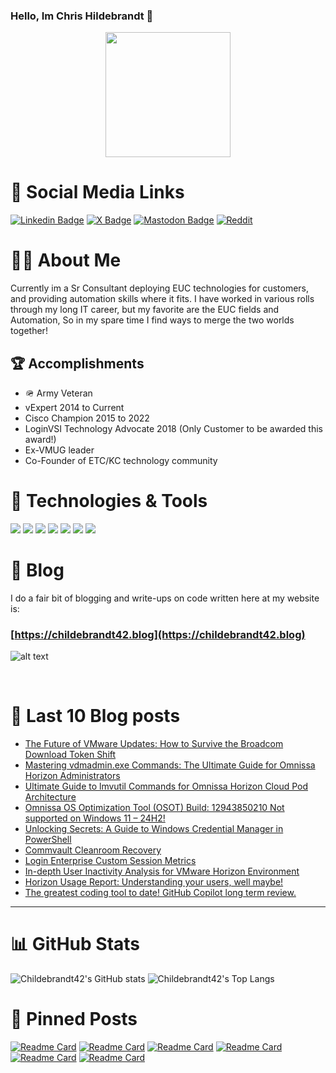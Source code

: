 ### Hello, Im Chris Hildebrandt :tumbler_glass:

<div id="header" align="center">
  <img src="https://media.giphy.com/media/ZqOGQO6ZMSqUYDHj0T/giphy.gif" width="200"/>
</div>

# :link: Social Media Links
[![Linkedin Badge](https://img.shields.io/badge/childebrandt42-linkedin-%230077B5?style=flat&logo=Linkedin&logoColor=white&link=https://www.linkedin.com/in/childebrandt42)](https://www.linkedin.com/in/childebrandt42)
[![X Badge](https://img.shields.io/badge/@childebrandt42-X-%23000000?style=flat&labelColor=1ca0f1&logo=X&logoColor=white&link=https://twitter.com/childebrandt42)](https://twitter.com/childebrandt42)
[![Mastodon Badge](https://img.shields.io/badge/@childebrandt42-MASTODON-%232B90D9?style=flat&logo=mastodon&logoColor=white&link=https://vmst.io/@childebrandt42)](https://vmst.io/@childebrandt42)
[![Reddit](https://img.shields.io/badge/childebrandt42-Reddit-FF4500?style=flat&logo=reddit&logoColor=white&link=https://www.reddit.com/user/childebrandt42)](https://www.reddit.com/user/childebrandt42)


# :technologist: About Me 
Currently im a Sr Consultant deploying EUC technologies for customers, and providing automation skills where it fits. I have worked in various rolls through my long IT career, but my favorite are the EUC fields and Automation, So in my spare time I find ways to merge the two worlds together! 

## :trophy: Accomplishments
* :military_helmet: Army Veteran
* vExpert 2014 to Current
* Cisco Champion 2015 to 2022
* LoginVSI Technology Advocate 2018 (Only Customer to be awarded this award!)
* Ex-VMUG leader
* Co-Founder of ETC/KC technology community

# :hammer: Technologies & Tools
![](https://img.shields.io/badge/OS-Windows-informational?style=flat&logo=Windows&logoColor=white&color=blue)
![](https://img.shields.io/badge/OS-Linux-informational?style=flat&logo=linux&logoColor=white&color=blue)
![](https://img.shields.io/badge/Editor-Vscode-informational?style=flat&logo=visualstudiocode&logoColor=white&color=blue)
![](https://img.shields.io/badge/Code-Powershell-informational?style=flat&logo=powershell&logoColor=white&color=blue)
![](https://img.shields.io/badge/Code-SQL-informational?style=flat&logo=microsoftsqlserver&logoColor=white&color=blue)
![](https://img.shields.io/badge/Cloud-Azure-informational?style=flat&logo=microsoftazure&logoColor=white&color=blue)
![](https://img.shields.io/badge/Technologies-VMware-informational?style=flat&logo=vmware&logoColor=white&color=blue)

# :notebook: Blog
I do a fair bit of blogging and write-ups on code written here at my website is:

### [https://childebrandt42.blog](https://childebrandt42.blog)

![alt text](https://childebrandt42.files.wordpress.com/2023/11/childebrandt42-logo-white-2.png?w=300) 

<br>

# :rotating_light: Last 10 Blog posts
<!-- BLOG-POST-LIST:START -->
- [The Future of VMware Updates: How to Survive the Broadcom Download Token Shift](https://childebrandt42.blog/2025/07/22/the-future-of-vmware-updates-how-to-survive-the-broadcom-download-token-shift/)
- [Mastering vdmadmin.exe Commands: The Ultimate Guide for Omnissa Horizon Administrators](https://childebrandt42.blog/2025/07/14/mastering-vdmadmin-exe-commands-the-ultimate-guide-for-omnissa-horizon-administrators/)
- [Ultimate Guide to lmvutil Commands for Omnissa Horizon Cloud Pod Architecture](https://childebrandt42.blog/2025/07/07/ultimate-guide-to-lmvutil-commands-for-omnissa-horizon-cloud-pod-architecture/)
- [Omnissa OS Optimization Tool &lpar;OSOT&rpar; Build: 12943850210 Not supported on Windows 11 – 24H2!](https://childebrandt42.blog/2025/02/26/omnissa-os-optimization-tool-osot-build-12943850210-not-supported-on-windows-11-24h2/)
- [Unlocking Secrets: A Guide to Windows Credential Manager in PowerShell](https://childebrandt42.blog/2024/04/23/unlocking-secrets-a-guide-to-windows-credential-manager-in-powershell/)
- [Commvault Cleanroom Recovery](https://childebrandt42.blog/2024/04/22/commvault-cleanroom-recovery/)
- [Login Enterprise Custom Session Metrics](https://childebrandt42.blog/2024/04/09/login-enterprise-custom-session-metrics/)
- [In-depth User Inactivity Analysis for VMware Horizon Environment](https://childebrandt42.blog/2024/03/26/in-depth-user-inactivity-analysis-for-vmware-horizon-environment/)
- [Horizon Usage Report: Understanding your users, well maybe!](https://childebrandt42.blog/2024/03/12/horizon-usage-report-understanding-your-users-well-maybe/)
- [The greatest coding tool to date! GitHub Copilot long term review.](https://childebrandt42.blog/2024/02/27/the-greatest-coding-tool-to-date-github-copilot-long-time-review/)
<!-- BLOG-POST-LIST:END -->

---
# :bar_chart: GitHub Stats

![Childebrandt42's GitHub stats](https://github-readme-stats.vercel.app/api?username=childebrandt42&show_icons=true&theme=algolia&hide_rank=true)
![Childebrandt42's Top Langs](https://github-readme-stats.vercel.app/api/top-langs/?username=childebrandt42&hide_progress=false&theme=algolia)

# :pushpin: Pinned Posts
[![Readme Card](https://github-readme-stats.vercel.app/api/pin/?username=childebrandt42&repo=AsBuiltReport.VMware.Horizon)](https://github.com/childebrandt42/AsBuiltReport.VMware.Horizon)
[![Readme Card](https://github-readme-stats.vercel.app/api/pin/?username=childebrandt42&repo=AsBuiltReport.VMware.AppVolumes)](https://github.com/childebrandt42/AsBuiltReport.VMware.AppVolumes)
[![Readme Card](https://github-readme-stats.vercel.app/api/pin/?username=childebrandt42&repo=AsBuiltReport.VMware.UAG)](https://github.com/childebrandt42/AsBuiltReport.VMware.UAG)
[![Readme Card](https://github-readme-stats.vercel.app/api/pin/?username=childebrandt42&repo=AsBuiltReport.VMware.HorizonCloud)](https://github.com/childebrandt42/AsBuiltReport.VMware.HorizonCloud)
[![Readme Card](https://github-readme-stats.vercel.app/api/pin/?username=childebrandt42&repo=AsBuiltReport.VMware.WorkspaceOneAccess)](https://github.com/childebrandt42/AsBuiltReport.VMware.WorkspaceOneAccess)
[![Readme Card](https://github-readme-stats.vercel.app/api/pin/?username=childebrandt42&repo=AsBuiltReport.VMware.WorkspaceOneUEM)](https://github.com/childebrandt42/AsBuiltReport.VMware.WorkspaceOneUEM)